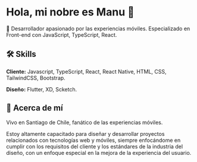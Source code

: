 # Hola, mi nobre es Manu 👋

📱 Desarrollador apasionado por las experiencias móviles. Especializado en Front-end con JavaScript, TypeScript, React.


## 🛠 Skills
**Cliente:** Javascript, TypeScript, React, React Native, HTML, CSS,  TailwindCSS, Bootstrap.

**Diseño:** Flutter, XD, Scketch.


## 🚀 Acerca de mí
Vivo en Santiago de Chile, fanático de las experiencias móviles.

Estoy altamente capacitado para diseñar y desarrollar proyectos relacionados con tecnologías web y móviles, siempre enfocándome en cumplir con los requisitos del cliente y los estándares de la industria del diseño, con un enfoque especial en la mejora de la experiencia del usuario.

